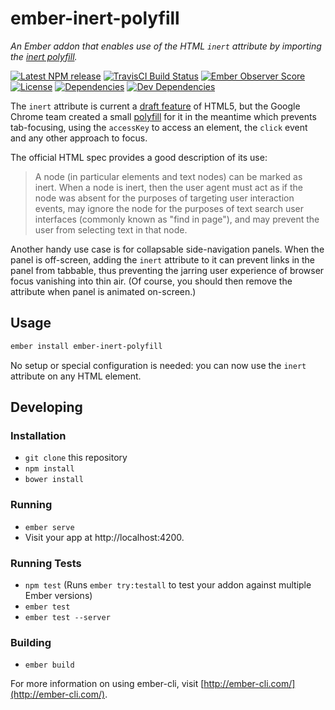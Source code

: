 # ember-inert-polyfill

_An Ember addon that enables use of the HTML `inert` attribute by importing
the [inert polyfill](https://github.com/GoogleChrome/inert-polyfill)._

[![Latest NPM release][npm-badge]][npm-badge-url]
[![TravisCI Build Status][travis-badge]][travis-badge-url]
[![Ember Observer Score][ember-observer-badge]][ember-observer-badge-url]
[![License][license-badge]][license-badge-url]
[![Dependencies][dependencies-badge]][dependencies-badge-url]
[![Dev Dependencies][devDependencies-badge]][devDependencies-badge-url]

The `inert` attribute is current a [draft feature](https://html.spec.whatwg.org/multipage/interaction.html#inert-subtrees) of HTML5,
but the Google Chrome team created a small [polyfill](https://github.com/GoogleChrome/inert-polyfill) for it in the meantime which
prevents tab-focusing, using the `accessKey` to access an element, the `click` event and
any other approach to focus.

The official HTML spec provides a good description of its use:

> A node (in particular elements and text nodes) can be marked as inert. When a node is inert, then the user agent must act as if the node was absent for the purposes of targeting user interaction events, may ignore the node for the purposes of text search user interfaces (commonly known as "find in page"), and may prevent the user from selecting text in that node.

Another handy use case is for collapsable side-navigation panels.
When the panel is off-screen, adding the `inert` attribute to it can
prevent links in the panel from tabbable, thus preventing the jarring user
experience of browser focus vanishing into thin air. (Of course, you should then
remove the attribute when panel is animated on-screen.)

## Usage

```bash
ember install ember-inert-polyfill
```

No setup or special configuration is needed: you can now use the `inert` attribute on any HTML element.


## Developing

### Installation

* `git clone` this repository
* `npm install`
* `bower install`

### Running

* `ember serve`
* Visit your app at http://localhost:4200.

### Running Tests

* `npm test` (Runs `ember try:testall` to test your addon against multiple Ember versions)
* `ember test`
* `ember test --server`

### Building

* `ember build`

For more information on using ember-cli, visit [http://ember-cli.com/](http://ember-cli.com/).



[npm-badge]: https://img.shields.io/npm/v/ember-inert-polyfill.svg
[npm-badge-url]: https://www.npmjs.com/package/ember-inert-polyfill
[travis-badge]: https://img.shields.io/travis/BrianSipple/ember-inert-polyfill/master.svg?label=TravisCI
[travis-badge-url]: https://travis-ci.org/BrianSipple/ember-inert-polyfill
[ember-observer-badge]: http://emberobserver.com/badges/ember-inert-polyfill.svg
[ember-observer-badge-url]: http://emberobserver.com/addons/ember-inert-polyfill
[license-badge]: https://img.shields.io/npm/l/ember-inert-polyfill.svg
[license-badge-url]: LICENSE.md
[dependencies-badge]: https://img.shields.io/david/BrianSipple/ember-inert-polyfill.svg
[dependencies-badge-url]: https://david-dm.org/BrianSipple/ember-inert-polyfill
[devDependencies-badge]: https://img.shields.io/david/dev/BrianSipple/ember-inert-polyfill.svg
[devDependencies-badge-url]: https://david-dm.org/BrianSipple/ember-inert-polyfill#info=devDependencies
